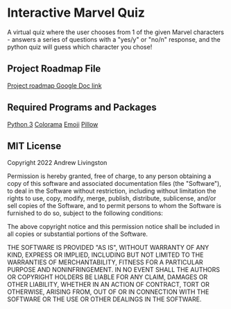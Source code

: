 # Interactive Marvel Quiz

A virtual quiz where the user chooses from 1 of the given Marvel characters - answers a series of questions with a "yes/y" or "no/n" response, and the python quiz will guess which character you chose!

## Project Roadmap File

[Project roadmap Google Doc link](https://docs.google.com/document/d/1FJJ6h5t2xFmB9NOV5THORpub_HltqHn2S-XPXvnAReU/edit?usp=sharing)

## Required Programs and Packages
[Python 3](https://www.python.org/)
[Colorama](https://pypi.org/project/colorama/)
[Emoji](https://pypi.org/project/emoji/)
[Pillow](https://pypi.org/project/Pillow/)

## MIT License

Copyright 2022 Andrew Livingston

Permission is hereby granted, free of charge, to any person obtaining a copy of this software and associated documentation files (the "Software"), to deal in the Software without restriction, including without limitation the rights to use, copy, modify, merge, publish, distribute, sublicense, and/or sell copies of the Software, and to permit persons to whom the Software is furnished to do so, subject to the following conditions:

The above copyright notice and this permission notice shall be included in all copies or substantial portions of the Software.

THE SOFTWARE IS PROVIDED "AS IS", WITHOUT WARRANTY OF ANY KIND, EXPRESS OR IMPLIED, INCLUDING BUT NOT LIMITED TO THE WARRANTIES OF MERCHANTABILITY, FITNESS FOR A PARTICULAR PURPOSE AND NONINFRINGEMENT. IN NO EVENT SHALL THE AUTHORS OR COPYRIGHT HOLDERS BE LIABLE FOR ANY CLAIM, DAMAGES OR OTHER LIABILITY, WHETHER IN AN ACTION OF CONTRACT, TORT OR OTHERWISE, ARISING FROM, OUT OF OR IN CONNECTION WITH THE SOFTWARE OR THE USE OR OTHER DEALINGS IN THE SOFTWARE.